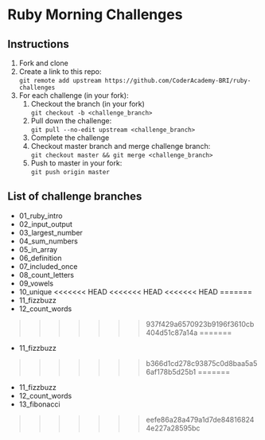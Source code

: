 # Ruby Morning Challenges

## Instructions
1. Fork and clone
2. Create a link to this repo: <br/>
   `git remote add upstream https://github.com/CoderAcademy-BRI/ruby-challenges`
3. For each challenge (in your fork):
    1. Checkout the branch (in your fork)<br/>
     `git checkout -b <challenge_branch>`
    3. Pull down the challenge: <br/>
     `git pull --no-edit upstream <challenge_branch>`
    4. Complete the challenge
    5. Checkout master branch and merge challenge branch:<br/>
    `git checkout master && git merge <challenge_branch>`
    1. Push to master in your fork:<br/>
     `git push origin master`

## List of challenge branches
* 01_ruby_intro
* 02_input_output
* 03_largest_number
* 04_sum_numbers
* 05_in_array
* 06_definition
* 07_included_once
* 08_count_letters
* 09_vowels
* 10_unique
<<<<<<< HEAD
<<<<<<< HEAD
<<<<<<< HEAD
=======
* 11_fizzbuzz
* 12_count_words
>>>>>>> 937f429a6570923b9196f3610cb404d51c87a14a
=======
* 11_fizzbuzz
>>>>>>> b366d1cd278c93875c0d8baa5a56af178b5d25b1
=======
* 11_fizzbuzz
* 12_count_words
* 13_fibonacci
>>>>>>> eefe86a28a479a1d7de848168244e227a28595bc
